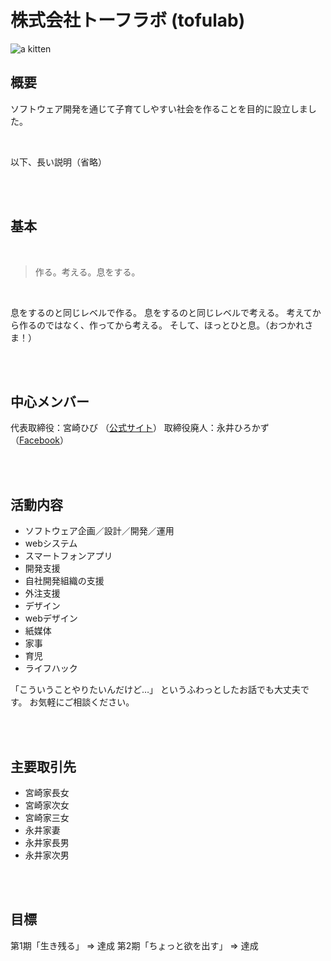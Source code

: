 # 株式会社トーフラボ (tofulab)

![](http://placekitten.com/g/550/450 "a kitten")

## 概要

ソフトウェア開発を通じて子育てしやすい社会を作ることを目的に設立しました。

<br />

以下、長い説明（省略）

<br />
<br />

## 基本

<br />

> 作る。考える。息をする。

<br />

息をするのと同じレベルで作る。
息をするのと同じレベルで考える。
考えてから作るのではなく、作ってから考える。
そして、ほっとひと息。（おつかれさま！）

<br />
<br />

## 中心メンバー

代表取締役：宮崎ひび （[公式サイト](http://hibi.miyazaki.jp)）
取締役廃人：永井ひろかず （[Facebook](http://fb.com/nagaihirokazu)）

<br />
<br />

## 活動内容

* ソフトウェア企画／設計／開発／運用
 * webシステム
 * スマートフォンアプリ
* 開発支援
 * 自社開発組織の支援
 * 外注支援
* デザイン
 * webデザイン
 * 紙媒体
* 家事
* 育児
* ライフハック

「こういうことやりたいんだけど…」
というふわっとしたお話でも大丈夫です。
お気軽にご相談ください。

<br />
<br />

## 主要取引先

* 宮崎家長女
* 宮崎家次女
* 宮崎家三女
* 永井家妻
* 永井家長男
* 永井家次男

<br />
<br />

## 目標

第1期「生き残る」 => 達成
第2期「ちょっと欲を出す」 => 達成

<br />
<br />